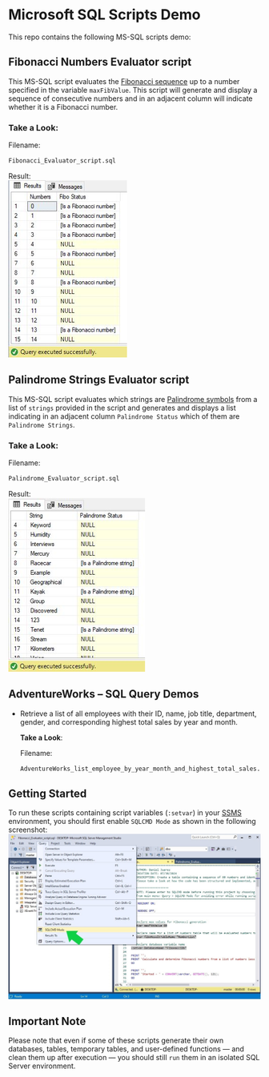 # Microsoft SQL Scripts Demo
This repo contains the following MS-SQL scripts demo:

## Fibonacci Numbers Evaluator script
This MS-SQL script evaluates the [Fibonacci sequence](https://en.wikipedia.org/wiki/Fibonacci_sequence) up to a number specified in the variable `maxFibValue`. This script will generate and display a sequence of consecutive numbers and in an adjacent column will indicate whether it is a Fibonacci number. <br/>

### Take a Look:
Filename:
```txt
Fibonacci_Evaluator_script.sql
```
Result: <br/>
![](./screenshots/screenshot-01.jpg)

## Palindrome Strings Evaluator script
This MS-SQL script evaluates which strings are [Palindrome symbols](https://en.wikipedia.org/wiki/Palindrome) from a list of `strings` provided in the script and generates and displays a list indicating in an adjacent column `Palindrome Status` which of them are `Palindrome Strings`.<br/>

### Take a Look:
Filename:
```txt
Palindrome_Evaluator_script.sql
```
Result: <br/>
![](./screenshots/screenshot-02.jpg)

## AdventureWorks – SQL Query Demos
- Retrieve a list of all employees with their ID, name, job title, department, gender, and corresponding highest total sales by year and month. 

    **Take a Look**:

    Filename:
    ```txt
    AdventureWorks_list_employee_by_year_month_and_highest_total_sales.sql
    ```

## Getting Started
To run these scripts containing script variables (`:setvar`) in your [SSMS](https://learn.microsoft.com/en-us/sql/ssms/download-sql-server-management-studio-ssms) environment, you should first enable `SQLCMD Mode` as shown in the following screenshot:
![](./screenshots/screenshot-03.jpg)


## Important Note
Please note that even if some of these scripts generate their own databases, tables, temporary tables, and user-defined functions — and clean them up after execution — you should still `run` them in an isolated SQL Server environment.
